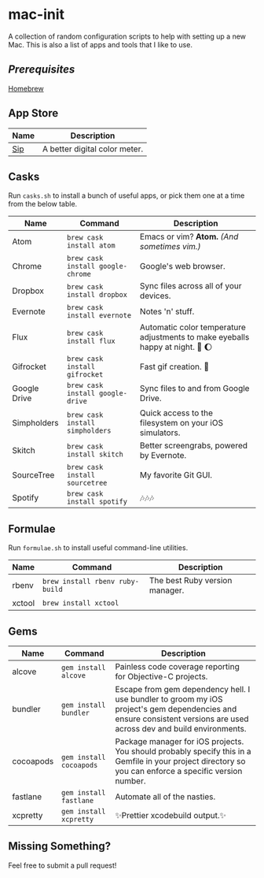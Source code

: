 # mac-init
A collection of random configuration scripts to help with setting up a new Mac. This is also a list of apps and tools that I like to use.

## _Prerequisites_
[Homebrew](http://brew.sh/)

## App Store

Name|Description
---|---
[Sip](https://itunes.apple.com/us/app/sip/id507257563?mt=12)|A better digital color meter.

## Casks
Run `casks.sh` to install a bunch of useful apps, or pick them one at a time from the below table.

Name|Command|Description
---|---|---
Atom|`brew cask install atom`|Emacs or vim? **Atom.** *(And sometimes vim.)*
Chrome|`brew cask install google-chrome`|Google's web browser.
Dropbox|`brew cask install dropbox`|Sync files across all of your devices.
Evernote|`brew cask install evernote`|Notes 'n' stuff.
Flux|`brew cask install flux`|Automatic color temperature adjustments to make eyeballs happy at night. :eyes: :moon:
Gifrocket|`brew cask install gifrocket`|Fast gif creation. :rocket:
Google Drive|`brew cask install google-drive`|Sync files to and from Google Drive.
Simpholders|`brew cask install simpholders`|Quick access to the filesystem on your iOS simulators.
Skitch|`brew cask install skitch`|Better screengrabs, powered by Evernote.
SourceTree|`brew cask install sourcetree`|My favorite Git GUI.
Spotify|`brew cask install spotify`|:notes::notes::notes:

## Formulae
Run `formulae.sh` to install useful command-line utilities.

Name|Command|Description
---|---|---
rbenv|`brew install rbenv ruby-build`|The best Ruby version manager.
xctool|`brew install xctool`|

## Gems

Name|Command|Description
---|---|---
alcove|`gem install alcove`|Painless code coverage reporting for Objective-C projects.
bundler|`gem install bundler`|Escape from gem dependency hell. I use bundler to groom my iOS project's gem dependencies and ensure consistent versions are used across dev and build environments.
cocoapods|`gem install cocoapods`|Package manager for iOS projects. You should probably specify this in a Gemfile in your project directory so you can enforce a specific version number.
fastlane|`gem install fastlane`|Automate all of the nasties.
xcpretty|`gem install xcpretty`|:sparkles:Prettier xcodebuild output.:sparkles:

## Missing Something?
Feel free to submit a pull request!
